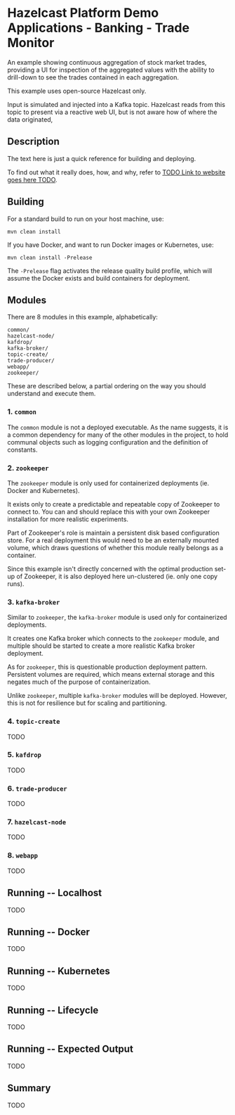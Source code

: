 # Hazelcast Platform Demo Applications - Banking - Trade Monitor

An example showing continuous aggregation of stock market trades, providing
a UI for inspection of the aggregated values with the ability to drill-down
to see the trades contained in each aggregation.

This example uses open-source Hazelcast only.

Input is simulated and injected into a Kafka topic. Hazelcast reads from
this topic to present via  a reactive web UI, but is not aware how of
where the data originated,

## Description

The text here is just a quick reference for building and deploying.

To find out what it really does, how, and why, refer to <a href="_blank">TODO Link to website goes here TODO</a>.

## Building

For a standard build to run on your host machine, use:

```
mvn clean install
```

If you have Docker, and want to run Docker images or Kubernetes, use:

```
mvn clean install -Prelease
```

The `-Prelease` flag activates the release quality build profile, which will assume the
Docker exists and build containers for deployment.

## Modules

There are 8 modules in this example, alphabetically:

```
common/
hazelcast-node/
kafdrop/
kafka-broker/
topic-create/
trade-producer/
webapp/
zookeeper/
```

These are described below, a partial ordering on the way you should
understand and execute them.

### 1. `common`

The `common` module is not a deployed executable. As the name suggests, it is a common dependency
for many of the other modules in the project, to hold communal objects such as logging configuration
and the definition of constants.

### 2. `zookeeper`

The `zookeeper` module is only used for containerized deployments (ie. Docker and Kubernetes).

It exists only to create a predictable and repeatable copy of Zookeeper to connect to. You can
and should replace this with your own Zookeeper installation for more realistic experiments.

Part of Zookeeper's role is maintain a persistent disk based configuration store. For a real
deployment this would need to be an externally mounted volume, which draws questions of whether
this module really belongs as a container.

Since this example isn't directly concerned with the optimal production set-up of Zookeeper, it is
also deployed here un-clustered (ie. only one copy runs).

### 3. `kafka-broker`

Similar to `zookeeper`, the `kafka-broker` module is used only for containerized deployments.

It creates one Kafka broker which connects to the `zookeeper` module, and multiple should be
started to create a more realistic Kafka broker deployment.

As for `zookeeper`, this is questionable production deployment pattern. Persistent volumes
are required, which means external storage and this negates much of the purpose of
containerization.

Unlike `zookeeper`, multiple `kafka-broker` modules will be deployed. However, this is not
for resilience but for scaling and partitioning.

### 4. `topic-create`

TODO

### 5. `kafdrop`

TODO

### 6. `trade-producer`

TODO

### 7. `hazelcast-node`

TODO

### 8. `webapp`

TODO

## Running -- Localhost

TODO

## Running -- Docker

TODO

## Running -- Kubernetes

TODO

## Running -- Lifecycle

TODO

## Running -- Expected Output

TODO

## Summary

TODO

